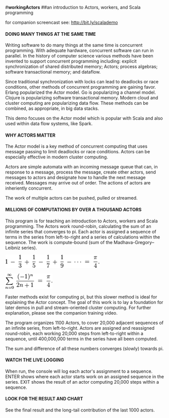 #**workingActors** 
##an introduction to Actors, workers, and Scala programming

for companion screencast see: http://bit.ly/scalademo


#### DOING MANY THINGS AT THE SAME TIME
Writing software to do many things at the same time is concurrent programming. With adequate hardware, concurrent software can run in parallel. In the history of computer science various methods have been invented to support concurrent programming including: explicit synchronization of shared distributed memory; Actors; process algebras; software transactional memory; and dataflow. 

Since traditional synchronization with locks can lead to deadlocks or race conditions, other methods of concurrent programming are gaining favor. Erlang popularized the Actor model. Go is popularizing a channel model. Clojure is popularizing software transactional memory. Modern cloud and cluster computing are popularizing data flow. These methods can be combined, as appropriate, in big data stacks. 

This demo focuses on the Actor model which is popular with Scala and also used within data flow systems, like Spark. 

#### WHY ACTORS MATTER
The Actor model is a key method of concurrent computing that uses message passing to limit deadlocks or race conditions. Actors can be especially effective in modern cluster computing.

Actors are simple automata with an incoming message queue that can, in response to a message, process the message, create other actors, send messages to actors and designate how to handle the next message received. Messages may arrive out of order. The actions of actors are inheriently concurrent.

The work of multiple actors can be pushed, pulled or streamed.

#### MILLIONS OF COMPUTATIONS BY OVER A THOUSAND ACTORS
This program is for teaching an introduction to Actors, workers and Scala programming. The Actors work round-robin, calculating the sum of an infinite series that converges to pi. Each actor is assigned a sequence of terms in the series from left-to-right and a series of calculations within the sequence. The work is compute-bound (sum of the Madhava-Gregory–Leibniz series).

![Series](./images/series.png)

![Series Notation](./images/seriesnotation.png)

Faster methods exist for computing pi, but this slower method is ideal for explaining the Actor concept. The goal of this work is to lay a foundation for later demos in pull and stream-oriented cluster computing. For further explanation, please see the companion training video.

The program organizes 1100 Actors, to cover 20,000 adjacent sequences of an infinite series, from left-to-right. Actors are assigned and reassigned round-robin, each working 20,000 steps from left-to-right within a sequence, until 400,000,000 terms in the series have all been computed. 

The sum and difference of all these numbers converges (slowly) towards pi.

#### WATCH THE LIVE LOGGING
When run, the console will log each actor's assignment to a sequence. ENTER shows where each actor starts work on an assigned sequence in the series. EXIT shows the result of an actor computing 20,000 steps within a sequence.

#### LOOK FOR THE RESULT AND CHART
See the final result and the long-tail contribution of the last 1000 actors.

